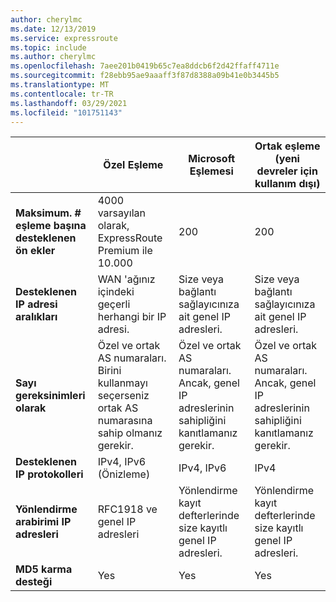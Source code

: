 ```yaml
---
author: cherylmc
ms.date: 12/13/2019
ms.service: expressroute
ms.topic: include
ms.author: cherylmc
ms.openlocfilehash: 7aee201b0419b65c7ea8ddcb6f2d42ffaff4711e
ms.sourcegitcommit: f28ebb95ae9aaaff3f87d8388a09b41e0b3445b5
ms.translationtype: MT
ms.contentlocale: tr-TR
ms.lasthandoff: 03/29/2021
ms.locfileid: "101751143"
---
```

|  | **Özel Eşleme** | **Microsoft Eşlemesi** |  **Ortak eşleme** (yeni devreler için kullanım dışı) |
| --- | --- | --- | --- |
| **Maksimum. # eşleme başına desteklenen ön ekler** |4000 varsayılan olarak, ExpressRoute Premium ile 10.000 |200 |200 |
| **Desteklenen IP adresi aralıkları** |WAN 'ağınız içindeki geçerli herhangi bir IP adresi. |Size veya bağlantı sağlayıcınıza ait genel IP adresleri. |Size veya bağlantı sağlayıcınıza ait genel IP adresleri. |
| **Sayı gereksinimleri olarak** |Özel ve ortak AS numaraları. Birini kullanmayı seçerseniz ortak AS numarasına sahip olmanız gerekir. |Özel ve ortak AS numaraları. Ancak, genel IP adreslerinin sahipliğini kanıtlamanız gerekir. |Özel ve ortak AS numaraları. Ancak, genel IP adreslerinin sahipliğini kanıtlamanız gerekir. |
| **Desteklenen IP protokolleri**| IPv4, IPv6 (Önizleme) |  IPv4, IPv6 | IPv4 |
| **Yönlendirme arabirimi IP adresleri** |RFC1918 ve genel IP adresleri |Yönlendirme kayıt defterlerinde size kayıtlı genel IP adresleri. |Yönlendirme kayıt defterlerinde size kayıtlı genel IP adresleri. |
| **MD5 karma desteği** |Yes |Yes |Yes |